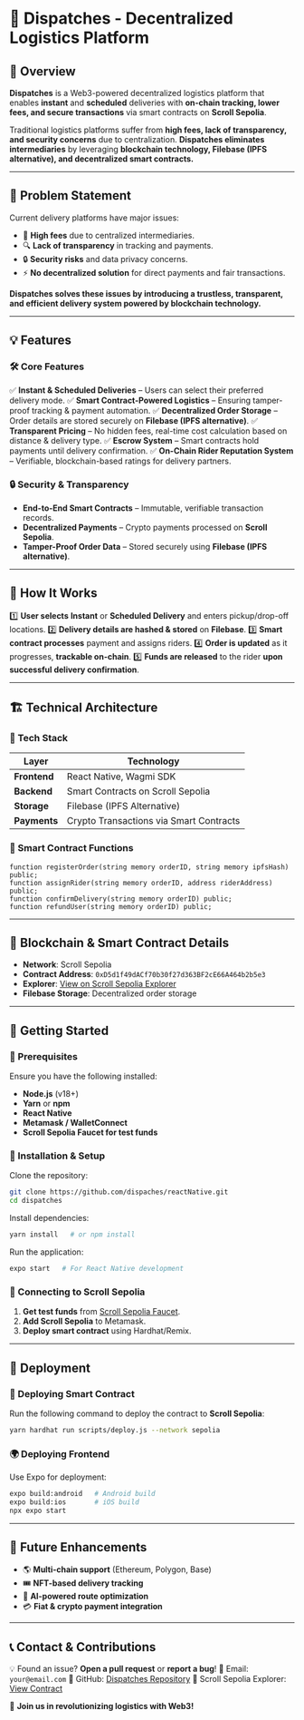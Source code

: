 # 🚀 Dispatches - Decentralized Logistics Platform

## 📌 Overview
**Dispatches** is a Web3-powered decentralized logistics platform that enables **instant** and **scheduled** deliveries with **on-chain tracking, lower fees, and secure transactions** via smart contracts on **Scroll Sepolia**.

Traditional logistics platforms suffer from **high fees, lack of transparency, and security concerns** due to centralization. **Dispatches eliminates intermediaries** by leveraging **blockchain technology, Filebase (IPFS alternative), and decentralized smart contracts.**

---

## 🎯 Problem Statement
Current delivery platforms have major issues:
- 🚚 **High fees** due to centralized intermediaries.
- 🔍 **Lack of transparency** in tracking and payments.
- 🔒 **Security risks** and data privacy concerns.
- ⚡ **No decentralized solution** for direct payments and fair transactions.

**Dispatches solves these issues by introducing a trustless, transparent, and efficient delivery system powered by blockchain technology.**

---

## 💡 Features
### 🛠 Core Features
✅ **Instant & Scheduled Deliveries** – Users can select their preferred delivery mode.
✅ **Smart Contract-Powered Logistics** – Ensuring tamper-proof tracking & payment automation.
✅ **Decentralized Order Storage** – Order details are stored securely on **Filebase (IPFS alternative)**.
✅ **Transparent Pricing** – No hidden fees, real-time cost calculation based on distance & delivery type.
✅ **Escrow System** – Smart contracts hold payments until delivery confirmation.
✅ **On-Chain Rider Reputation System** – Verifiable, blockchain-based ratings for delivery partners.

### 🔒 Security & Transparency
- **End-to-End Smart Contracts** – Immutable, verifiable transaction records.
- **Decentralized Payments** – Crypto payments processed on **Scroll Sepolia**.
- **Tamper-Proof Order Data** – Stored securely using **Filebase (IPFS alternative)**.

---

## 🔄 How It Works
1️⃣ **User selects** **Instant** or **Scheduled Delivery** and enters pickup/drop-off locations.
2️⃣ **Delivery details are hashed & stored** on **Filebase**.
3️⃣ **Smart contract processes** payment and assigns riders.
4️⃣ **Order is updated** as it progresses, **trackable on-chain**.
5️⃣ **Funds are released** to the rider **upon successful delivery confirmation**.

---

## 🏗 Technical Architecture
### 🔹 Tech Stack
| Layer | Technology |
|---|---|
| **Frontend** | React Native, Wagmi SDK |
| **Backend** | Smart Contracts on Scroll Sepolia |
| **Storage** | Filebase (IPFS Alternative) |
| **Payments** | Crypto Transactions via Smart Contracts |

### 🔹 Smart Contract Functions
```solidity
function registerOrder(string memory orderID, string memory ipfsHash) public;
function assignRider(string memory orderID, address riderAddress) public;
function confirmDelivery(string memory orderID) public;
function refundUser(string memory orderID) public;
```
---

## 🔗 Blockchain & Smart Contract Details
- **Network**: Scroll Sepolia
- **Contract Address**: `0xD5d1f49dACf70b30f27d363BF2cE66A464b2b5e3`
- **Explorer**: [View on Scroll Sepolia Explorer](https://sepolia.scroll.io/)
- **Filebase Storage**: Decentralized order storage

---

## 🏁 Getting Started
### 🔧 Prerequisites
Ensure you have the following installed:
- **Node.js** (v18+)
- **Yarn** or **npm**
- **React Native**
- **Metamask / WalletConnect**
- **Scroll Sepolia Faucet for test funds**

### 🚀 Installation & Setup
Clone the repository:
```bash
git clone https://github.com/dispaches/reactNative.git
cd dispatches
```

Install dependencies:
```bash
yarn install   # or npm install
```

Run the application:
```bash
expo start   # For React Native development
```

### 🔗 Connecting to Scroll Sepolia
1. **Get test funds** from [Scroll Sepolia Faucet](https://sepolia.scroll.io/).
2. **Add Scroll Sepolia** to Metamask.
3. **Deploy smart contract** using Hardhat/Remix.

---

## 📡 Deployment
### 🔴 Deploying Smart Contract
Run the following command to deploy the contract to **Scroll Sepolia**:
```bash
yarn hardhat run scripts/deploy.js --network sepolia
```

### 🌍 Deploying Frontend
Use Expo for deployment:
```bash
expo build:android   # Android build
expo build:ios       # iOS build
npx expo start
```
---

## 📌 Future Enhancements
- 🌎 **Multi-chain support** (Ethereum, Polygon, Base)
- 🎟 **NFT-based delivery tracking**
- 🤖 **AI-powered route optimization**
- 💳 **Fiat & crypto payment integration**

---

## 📞 Contact & Contributions
💡 Found an issue? **Open a pull request** or **report a bug**!
📩 Email: `your@email.com`
🐙 GitHub: [Dispatches Repository](https://github.com/dispaches/reactNative.git)
🔗 Scroll Sepolia Explorer: [View Contract](https://sepolia.scrollscan.com/address/0xD5d1f49dACf70b30f27d363BF2cE66A464b2b5e3)

🚀 **Join us in revolutionizing logistics with Web3!**


